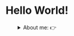 <!--Hello World-->
<h1 align="center">Hello World!</h1>

</div>
<!--Apresentação-->
<details>
      <summary align="center">About me: 👉</summary>
<p>
  Hi 👋, I'm Henry! A Developer Web at from Brazil.
  
  - 🌱 I’m currently studying Development Web -- FullStack -- <img align="center" alt="html5" src="https://img.shields.io/badge/Edx-193A3E?style=for-the-badge&logo=edx&logoColor=white" />
  
  - 🔭 I am looking for my first job opportunity. My dream is to one day work with Development Web, such as FullStack.
</p>
<!--tabelas-->
<div align="center">  

[![GitHub Streak](https://github-readme-streak-stats.herokuapp.com?user=HenryTH-frontend&theme=dracula&locale=pt_BR&date_format=n%2Fj%5B%2FY%5D&card_width=900)](https://git.io/streak-stats)

<br>

<!--Dropdown-->
  <details>
    <summary>👨‍💻 More about me</summary>

    - 💬 I am 15 years old, currently living in Brazil. I have experience in HTML, CSS, JS, C# and .NET.
    I'm too, have been studying Programming Logic and JavaScript since 2021.

    - ⚡ I enjoy reading, whether it's a good book, manga, or comics, as well as watching movies and playing games!
    I believe that our personal interests contribute to a more refined perception of things and problem-solving. \o/
  </details>
</details>
